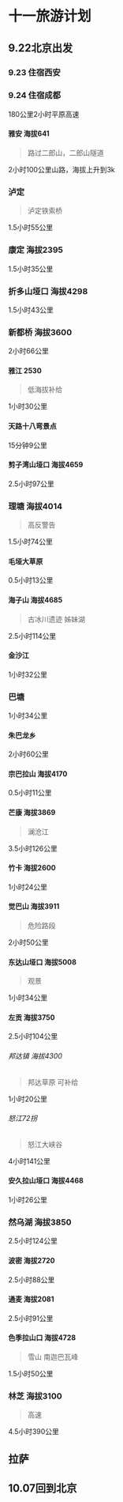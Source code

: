 # 十一旅游计划

## 9.22北京出发
### 9.23 住宿西安
### 9.24 住宿成都
180公里2小时平原高速
#### 雅安 海拔641
>路过二郎山，二郎山隧道

2小时100公里山路，海拔上升到3k
### 泸定
>泸定铁索桥

1.5小时55公里
### 康定 海拔2395
1.5小时35公里
### 折多山垭口 海拔4298
1.5小时43公里
### 新都桥 海拔3600
2小时66公里
#### 雅江 2530
>低海拔补给

1小时30公里
#### 天路十八弯景点
15分钟9公里
#### 剪子湾山垭口 海拔4659
2.5小时97公里
### 理塘 海拔4014
>高反警告

1.5小时74公里
#### 毛垭大草原
0.5小时13公里
#### 海子山 海拔4685
>古冰川遗迹
>姊妹湖

2.5小时114公里
#### 金沙江
1小时32公里
### 巴塘
1小时34公里
#### 朱巴龙乡
2小时60公里
#### 宗巴拉山 海拔4170
0.5小时11公里
#### 芒康 海拔3869
>澜沧江

3.5小时126公里
#### 竹卡 海拔2600
1小时24公里
#### 觉巴山 海拔3911
>危险路段

2小时50公里
#### 东达山垭口 海拔5008
>观景

1小时34公里
#### 左贡 海拔3750
2.5小时104公里
###### 邦达镇 海拔4300
>邦达草原
>可补给

1小时20公里
###### 怒江72拐
>怒江大峡谷

4小时141公里
#### 安久拉山垭口 海拔4468
1小时26公里
### 然乌湖 海拔3850
2.5小时124公里
#### 波密 海拔2720
2.5小时88公里
#### 通麦 海拔2081
2.5小时91公里
#### 色季拉山口 海拔4728
>雪山 南迦巴瓦峰

1.5小时50公里
### 林芝 海拔3100
>高速

4.5小时390公里
## 拉萨
## 10.07回到北京

